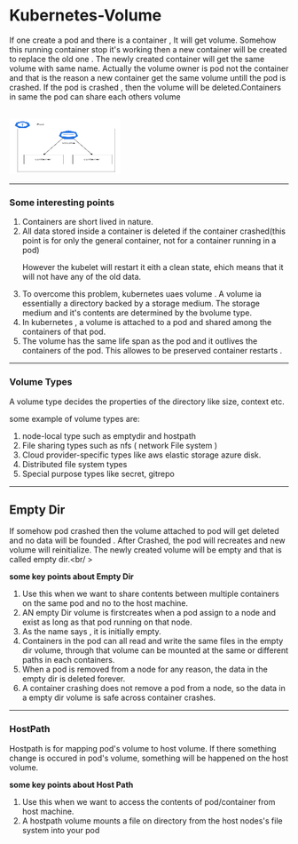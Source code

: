 # Kubernetes-Volume

<p>If one create a pod and there is a container , It will get volume. Somehow this running container stop it's working then a new container will be created to replace the old one . The newly created  container will get the same volume with same name. Actually the volume owner is pod not the container and that is the reason a new container get the same volume untill the pod is crashed. If the pod is crashed , then the volume will be deleted.Containers in same the pod can share each others volume </p><br />

<img src=".\image\k8s volume.drawio.png" width="200" height="100">

---

<h3>Some interesting points</h3>

<ol>

<li> Containers are short lived in nature. </li>

<li> All data stored inside a container is deleted if the container crashed(this point is for only the general container, not for a container running in a pod) <br/>

However the kubelet will restart it eith a clean state, ehich means that it will not have any of the old data. </li>

<li> To overcome this problem, kubernetes uaes volume . A volume ia essentially a directory backed by a storage medium. The storage medium and it's contents are determined by the bvolume type.</li>

<li>In kubernetes , a volume is attached to a pod and shared among the containers of that pod.</li>

<li>The volume has the same life span as the pod and it outlives the containers of the pod. This allowes to be preserved container restarts . </li>

</ol>

---

<h3>Volume Types</h3>

A volume type decides the properties of the directory like size, context etc. <br/>

some example of volume types are:

<ol>

<li>node-local type such as emptydir and hostpath</li>

<li> File sharing types such as nfs ( network File system ) </li>

<li>Cloud provider-specific types like aws elastic storage azure disk. </li>

<li>Distributed file system types</li>

<li>Special purpose types like secret, gitrepo</li>

</ol>

---

<h2>Empty Dir </h2>

If somehow pod crashed then the volume attached to pod will get deleted and no data will be founded . After Crashed, the pod will recreates and new volume will reinitialize. The newly created volume will be empty and that is called empty dir.<br/ >

**some key points about Empty Dir**

<ol>

<li> Use this when we want to share contents between multiple containers on the same pod and no to the host machine. </li>

<li> AN empty Dir volume is firstcreates when a pod assign to a node and exist as long as that pod running on that node.</li>

<li>As the name says , it is initially empty.</li>

<li>Containers in the pod can all read and write the same files in the empty dir volume,  through that volume can be mounted at the same or different paths in each containers.</li>

<li> When a pod is removed from a node for any reason, the data in the empty dir is deleted forever.</li>

<li>A  container crashing does not remove a pod from a node, so the data in a empty dir volume is safe across container crashes. </li>

 </ol>

---

 <h3>HostPath</h3>

Hostpath is for mapping pod's volume to host volume. If there something change is occured in pod's volume, something will be happened on the host volume.

**some key points about Host Path**

 <ol>
 
<li> Use this when we want to access the contents of pod/container from host machine.</li>

<li>A hostpath volume mounts a file on directory from the host nodes's file system into your pod</li>

 </ol>
